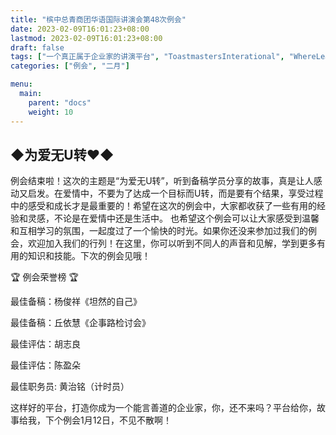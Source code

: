 ```yaml
---
title: "槟中总青商团华语国际讲演会第48次例会"
date: 2023-02-09T16:01:23+08:00
lastmod: 2023-02-09T16:01:23+08:00
draft: false
tags: ["一个真正属于企业家的讲演平台", "ToastmastersInterational", "WhereLeadersAreMade", "胡志良", "杨俊祥", "丘依慧", "陈盈朵", "黄治铭"]
categories: ["例会", "二月"]

menu:
  main:
    parent: "docs"
    weight: 10
---
```


## ◆为爱无U转❤◆

例会结束啦！这次的主题是“为爱无U转”，听到备稿学员分享的故事，真是让人感动又启发。在爱情中，不要为了达成一个目标而U转，而是要有个结果，享受过程中的感受和成长才是最重要的！希望在这次的例会中，大家都收获了一些有用的经验和灵感，不论是在爱情中还是生活中。
也希望这个例会可以让大家感受到温馨和互相学习的氛围，一起度过了一个愉快的时光。如果你还没来参加过我们的例会，欢迎加入我们的行列！在这里，你可以听到不同人的声音和见解，学到更多有用的知识和技能。下次的例会见哦！

🏆 例会荣誉榜 🏆

最佳备稿：杨俊祥《坦然的自己》

最佳备稿：丘依慧《企事路检讨会》

最佳评估：胡志良

最佳评估：陈盈朵

最佳职务员: 黄治铭（计时员）


这样好的平台，打造你成为一个能言善道的企业家，你，还不来吗？平台给你，故事给我，下个例会1月12日，不见不散啊！
